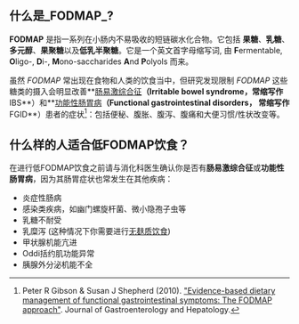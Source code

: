 ---
---

## 什么是_FODMAP_?

**FODMAP** 是指一系列在小肠内不易吸收的短链碳水化合物。它包括 **果糖**、**乳糖**、**多元醇**、**果聚糖**以及**低乳半聚糖**。它是一个英文首字母缩写词, 由 **F**ermentable, **O**ligo-, **D**i-, **M**ono-saccharides **A**nd **P**olyols 而来。

虽然 _FODMAP_ 常出现在食物和人类的饮食当中，但研究发现限制 _FODMAP_ 这些糖类的摄入会明显改善**[肠易激综合征][IBS]**（Irritable bowel syndrome，常缩写作**IBS**）和**[功能性肠胃病][FGID]**（Functional gastrointestinal disorders， 常缩写作**FGID**）患者的症状[^1]：包括便秘、腹胀、腹泻、腹痛和大便习惯/性状改变等。

## 什么样的人适合低FODMAP饮食？

在进行低FODMAP饮食之前请与消化科医生确认你是否有**肠易激综合征**或**功能性肠胃病**，因为其肠胃症状也常发生在其他疾病：

* 炎症性肠病
* 感染类疾病，如幽门螺旋杆菌、微小隐孢子虫等
* 乳糖不耐受
* 乳糜泻 (这种情况下你需要进行[无麸质饮食][gluten-free])
* 甲状腺机能亢进
* Oddi括约肌功能异常
* 胰腺外分泌机能不全


[IBS]: https://zh.wikipedia.org/wiki/%E5%A4%A7%E8%85%B8%E6%BF%80%E8%BA%81%E7%97%87
[FGID]: https://en.wikipedia.org/wiki/Functional_gastrointestinal_disorder
[gluten-free]: https://zh.wikipedia.org/wiki/%E6%97%A0%E9%BA%B8%E8%B4%A8%E9%A5%AE%E9%A3%9F

[^1]: Peter R Gibson & Susan J Shepherd (2010). ["Evidence-based dietary management of functional gastrointestinal symptoms: The FODMAP approach"](http://onlinelibrary.wiley.com/doi/10.1111/j.1440-1746.2009.06149.x/pdf). Journal of Gastroenterology and Hepatology.
